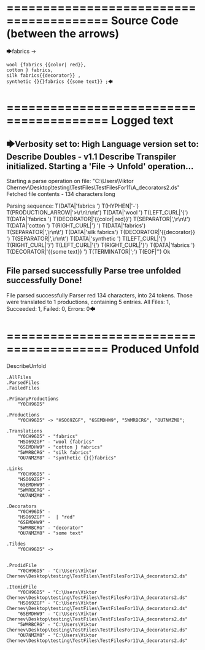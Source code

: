 ========================================
Source Code (between the arrows)
========================================

🡆fabrics ->

	wool {fabrics {{color| red}},
	cotton } fabrics,
	silk fabrics{{decorator}} ,
	synthetic {}{}fabrics {{some text}} ;🡄

========================================
Logged text
========================================

🡆Verbosity set to: High
Language version set to: Describe Doubles - v1.1
Describe Transpiler initialized.
Starting a 'File -> Unfold' operation...
------------------------
Starting a parse operation on file: "C:\Users\Viktor Chernev\Desktop\testing\TestFiles\TestFilesFor11\A_decorators2.ds"
Fetched file contents - 134 characters long

Parsing sequence: T(DATA|'fabrics ') T(HYPHEN|'-') T(PRODUCTION_ARROW|'>\r\n\r\n\t') T(DATA|'wool ') T(LEFT_CURL|'{') T(DATA|'fabrics ') T(DECORATOR|'{{color| red}}') T(SEPARATOR|',\r\n\t') T(DATA|'cotton ') T(RIGHT_CURL|'} ') T(DATA|'fabrics') T(SEPARATOR|',\r\n\t') T(DATA|'silk fabrics') T(DECORATOR|'{{decorator}} ') T(SEPARATOR|',\r\n\t') T(DATA|'synthetic ') T(LEFT_CURL|'{') T(RIGHT_CURL|'}') T(LEFT_CURL|'{') T(RIGHT_CURL|'}') T(DATA|'fabrics ') T(DECORATOR|'{{some text}} ') T(TERMINATOR|';') T(EOF|'<EOF>') Ok

File parsed successfully
Parse tree unfolded successfully
Done!
------------------------
File parsed successfully
Parser red 134 characters, into 24 tokens.
Those were translated to 1 productions, containing 5 entries.
All Files: 1, Succeeded: 1, Failed: 0, Errors: 0🡄

========================================
Produced Unfold
========================================

DescribeUnfold

    .AllFiles
    .ParsedFiles
    .FailedFiles

    .PrimaryProductions
        "Y0CH96D5" 

    .Productions
        "Y0CH96D5" -> "HSO69ZGF", "6SEMDHW9", "5WMRBCRG", "OU7NMZM8";

    .Translations
        "Y0CH96D5" - "fabrics"
        "HSO69ZGF" - "wool {fabrics"
        "6SEMDHW9" - "cotton } fabrics"
        "5WMRBCRG" - "silk fabrics"
        "OU7NMZM8" - "synthetic {}{}fabrics"

    .Links
        "Y0CH96D5" - 
        "HSO69ZGF" - 
        "6SEMDHW9" - 
        "5WMRBCRG" - 
        "OU7NMZM8" - 

    .Decorators
        "Y0CH96D5" - 
        "HSO69ZGF" -  | "red"
        "6SEMDHW9" - 
        "5WMRBCRG" - "decorator"
        "OU7NMZM8" - "some text"

    .Tildes
        "Y0CH96D5" -> 


    .ProdidFile
        "Y0CH96D5" - "C:\Users\Viktor Chernev\Desktop\testing\TestFiles\TestFilesFor11\A_decorators2.ds"

    .ItemidFile
        "Y0CH96D5" - "C:\Users\Viktor Chernev\Desktop\testing\TestFiles\TestFilesFor11\A_decorators2.ds"
        "HSO69ZGF" - "C:\Users\Viktor Chernev\Desktop\testing\TestFiles\TestFilesFor11\A_decorators2.ds"
        "6SEMDHW9" - "C:\Users\Viktor Chernev\Desktop\testing\TestFiles\TestFilesFor11\A_decorators2.ds"
        "5WMRBCRG" - "C:\Users\Viktor Chernev\Desktop\testing\TestFiles\TestFilesFor11\A_decorators2.ds"
        "OU7NMZM8" - "C:\Users\Viktor Chernev\Desktop\testing\TestFiles\TestFilesFor11\A_decorators2.ds"

